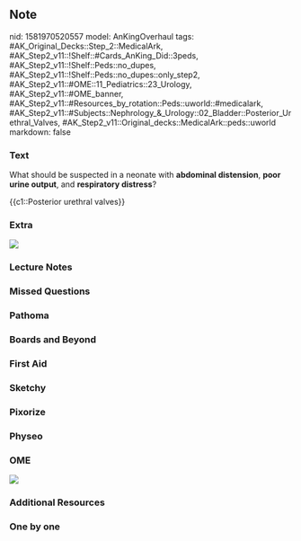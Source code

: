 ## Note
nid: 1581970520557
model: AnKingOverhaul
tags: #AK_Original_Decks::Step_2::MedicalArk, #AK_Step2_v11::!Shelf::#Cards_AnKing_Did::3peds, #AK_Step2_v11::!Shelf::Peds::no_dupes, #AK_Step2_v11::!Shelf::Peds::no_dupes::only_step2, #AK_Step2_v11::#OME::11_Pediatrics::23_Urology, #AK_Step2_v11::#OME_banner, #AK_Step2_v11::#Resources_by_rotation::Peds::uworld::#medicalark, #AK_Step2_v11::#Subjects::Nephrology_&_Urology::02_Bladder::Posterior_Urethral_Valves, #AK_Step2_v11::Original_decks::MedicalArk::peds::uworld
markdown: false

### Text
What should be suspected in a neonate with <b>abdominal
distension</b>, <b>poor urine output</b>, and <b>respiratory
distress</b>?
<div>
  {{c1::Posterior urethral valves}}
</div>

### Extra
<img src=
"Figure+31-7+Obstruction+may+occur+in+either+the+upper+or+lower+urinary+tract..jpg">

### Lecture Notes


### Missed Questions


### Pathoma


### Boards and Beyond


### First Aid


### Sketchy


### Pixorize


### Physeo


### OME
<div class="ome-widget">
  <a href="https://onlinemeded.org?ref=anki"><img src=
  "_OME_AnkiFlashcards_General_4.png"></a>
</div>

### Additional Resources


### One by one

